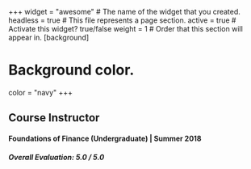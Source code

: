 +++
widget = "awesome"  # The name of the widget that you created.
headless = true  # This file represents a page section.
active = true  # Activate this widget? true/false
weight = 1  # Order that this section will appear in.
[background]
  # Background color.
  color = "navy"
+++

## Course Instructor
#### **Foundations of Finance (Undergraduate)** | Summer 2018
##### Overall Evaluation: 5.0 / 5.0
